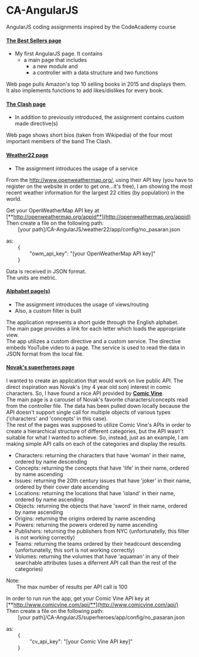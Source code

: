 # CA-AngularJS
AngularJS coding assignments inspired by the CodeAcademy course

#### [**The Best Sellers page**](theBestSellers/app)
- My first AngularJS page. It contains
  - a main page that includes
    - a new module and
    - a controller with a data structure and two functions 

Web page pulls Amazon's top 10 selling books in 2015 and displays them.  
It also implements functions to add likes/dislikes for every book.
#### [**The Clash page**](theClash/app)
- In addition to previously introduced, the assignment contains custom made directive(s)

Web page shows short bios (taken from Wikipedia) of the four most important members of the band The Clash.
#### [**Weather22 page**](weather22/app)
- The assignment introduces the usage of a service

From the http://www.openweathermap.org/, using their API key (you have to register on the website in order to get one...it's free), I am showing the most recent weather information for the largest 22 cities (by population) in the world.  
  
Get your OpenWeatherMap API key at [**http://openweathermap.org/appid**](http://openweathermap.org/appid)  
Then create a file on the following path:  
&nbsp; &nbsp; &nbsp; &nbsp; [your path]/CA-AngularJS/weather22/app/config/no_pasaran.json  

as:  
&nbsp; &nbsp; &nbsp; &nbsp; {  
&nbsp; &nbsp; &nbsp; &nbsp; &nbsp; &nbsp; &nbsp; &nbsp; "owm_api_key": "[your OpenWeatherMap API key]"  
&nbsp; &nbsp; &nbsp; &nbsp; }  
      
Data is received in JSON format.  
The units are metric. 
#### [**Alphabet page(s)**](alphabet/app)
- The assignment introduces the usage of views/routing
- Also, a custom filter is built

The application represents a short guide through the English alphabet.  
The main page provides a link for each letter which loads the appropriate view.  
The app utilizes a custom directive and a custom service. The directive embeds YouTube video to a page. The service is used to read the data in JSON format from the local file.
#### [**Novak's superheroes page**](superheroes/app)
I wanted to create an application that would work on live public API. The direct inspiration was Novak's (my 4 year old son) interest in comic characters. So, I have found a nice API provided by [**Comic Vine**](http://www.comicvine.com/api/).  
The main page is a carousel of Novak's favorite characters/concepts read from the controller file. The data has been pulled down locally because the API doesn't support single call for multiple objects of various types ('characters' and 'concepts' in this case).  
The rest of the pages was supposed to utilize Comic Vine's APIs in order to create a hierarchical structure of different categories, but the API wasn't suitable for what I wanted to achieve. So, instead, just as an example, I am making simple API calls on each of the categories and display the results.  
- Characters: returning the characters that have 'woman' in their name, ordered by name descending  
- Concepts: returning the concepts that have 'life' in their name, ordered by name ascending  
- Issues: returning the 20th century issues that have 'joker' in their name, ordered by their cover date ascending  
- Locations: returning the locations that have 'island' in their name, ordered by name ascending  
- Objects: returning the objects that have 'sword' in their name, ordered by name ascending  
- Origins: returning the origins ordered by name ascending  
- Powers: returning the powers ordered by name ascending  
- Publishers: returning the publishers from NYC (unfortunatelly, this filter is not working correctly)  
- Teams: returning the teams ordered by their headcount descending (unfortunatelly, this sort is not working correctly)  
- Volumes: returning the volumes that have 'aquaman' in any of their searchable attributes (uses a diferrent API call than the rest of the categories)  

Note:  
&nbsp; &nbsp; &nbsp; &nbsp;The max number of results per API call is 100  

In order to run run the app, get your Comic Vine API key at [**http://www.comicvine.com/api/**](http://www.comicvine.com/api/)  
Then create a file on the following path:  
&nbsp; &nbsp; &nbsp; &nbsp; [your path]/CA-AngularJS/superheroes/app/config/no_pasaran.json  

as:  
&nbsp; &nbsp; &nbsp; &nbsp; {  
&nbsp; &nbsp; &nbsp; &nbsp; &nbsp; &nbsp; &nbsp; &nbsp; "cv_api_key": "[your Comic Vine API key]"  
&nbsp; &nbsp; &nbsp; &nbsp; }  
